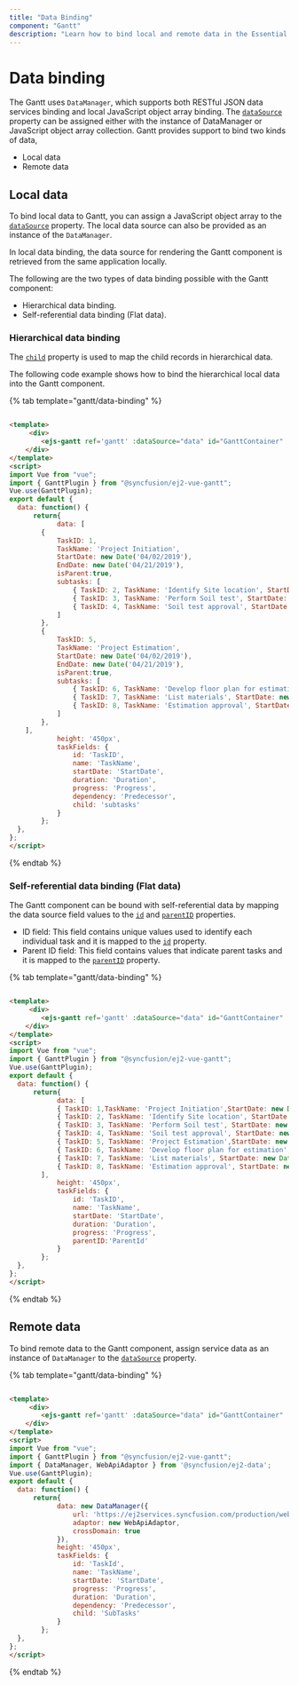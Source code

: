 ```yaml
---
title: "Data Binding"
component: "Gantt"
description: "Learn how to bind local and remote data in the Essential JS 2 Gantt component."
---
```


# Data binding

The Gantt uses `DataManager`, which supports both RESTful JSON data services binding and local JavaScript object array binding. The [`dataSource`](../api/gantt/#datasource) property can be assigned either with the instance of DataManager or JavaScript object array collection. Gantt provides support to bind two kinds of data,

* Local data
* Remote data

## Local data

To bind local data to Gantt, you can assign a JavaScript object array to the [`dataSource`](../api/gantt/#datasource) property. The local data source can also be provided as an instance of the `DataManager`.

In local data binding, the data source for rendering the Gantt component is retrieved from the same application locally.

The following are the two types of data binding possible with the Gantt component:

* Hierarchical data binding.
* Self-referential data binding (Flat data).

### Hierarchical data binding

The [`child`](../api/gantt/taskFields/#child) property is used to map the child records in hierarchical data.

The following code example shows how to bind the hierarchical local data into the Gantt component.

{% tab template="gantt/data-binding" %}

```html

<template>
     <div>
        <ejs-gantt ref='gantt' :dataSource="data" id="GanttContainer" :taskFields = "taskFields" :height = "height"></ejs-gantt>
    </div>
</template>
<script>
import Vue from "vue";
import { GanttPlugin } from "@syncfusion/ej2-vue-gantt";
Vue.use(GanttPlugin);
export default {
  data: function() {
      return{
            data: [
        {
            TaskID: 1,
            TaskName: 'Project Initiation',
            StartDate: new Date('04/02/2019'),
            EndDate: new Date('04/21/2019'),
            isParent:true,
            subtasks: [
                { TaskID: 2, TaskName: 'Identify Site location', StartDate: new Date('04/02/2019'), Duration: 4, Progress: 50,isParent:false },
                { TaskID: 3, TaskName: 'Perform Soil test', StartDate: new Date('04/02/2019'), Duration: 4, Progress: 50, resources: [2, 3, 5],isParent:false   },
                { TaskID: 4, TaskName: 'Soil test approval', StartDate: new Date('04/02/2019'), Duration: 4,Predecessor:"2FS", Progress: 50,isParent:false  },
            ]
        },
        {
            TaskID: 5,
            TaskName: 'Project Estimation',
            StartDate: new Date('04/02/2019'),
            EndDate: new Date('04/21/2019'),
            isParent:true,
            subtasks: [
                { TaskID: 6, TaskName: 'Develop floor plan for estimation', StartDate: new Date('04/04/2019'), Duration: 3, Progress: 50, resources: [4],isParent:false  },
                { TaskID: 7, TaskName: 'List materials', StartDate: new Date('04/04/2019'), Duration: 3, Progress: 50, resources: [4, 8],isParent:false  },
                { TaskID: 8, TaskName: 'Estimation approval', StartDate: new Date('04/04/2019'), Duration: 3,Predecessor:"6SS", Progress: 50, resources: [12, 5],isParent:false  }
            ]
        },
    ],
            height: '450px',
            taskFields: {
                id: 'TaskID',
                name: 'TaskName',
                startDate: 'StartDate',
                duration: 'Duration',
                progress: 'Progress',
                dependency: 'Predecessor',
                child: 'subtasks'
            }
        };
  },
};
</script>

```

{% endtab %}

### Self-referential data binding (Flat data)

The Gantt component can be bound with self-referential data by mapping the data source field values to the [`id`](../api/gantt/taskFields/#id) and [`parentID`](../api/gantt/taskFields/#parentid) properties.

* ID field: This field contains unique values used to identify each individual task and it is mapped to the [`id`](../api/gantt/taskFields/#id) property.
* Parent ID field: This field contains values that indicate parent tasks and it is mapped to the [`parentID`](../api/gantt/taskFields/#parentid) property.

{% tab template="gantt/data-binding" %}

```html

<template>
     <div>
        <ejs-gantt ref='gantt' :dataSource="data" id="GanttContainer" :taskFields = "taskFields" :height = "height" :treeColumnIndex='1'></ejs-gantt>
    </div>
</template>
<script>
import Vue from "vue";
import { GanttPlugin } from "@syncfusion/ej2-vue-gantt";
Vue.use(GanttPlugin);
export default {
  data: function() {
      return{
            data: [
            { TaskID: 1,TaskName: 'Project Initiation',StartDate: new Date('04/02/2019'),EndDate: new Date('04/21/2019')},
            { TaskID: 2, TaskName: 'Identify Site location', StartDate: new Date('04/02/2019'), Duration: 4, Progress: 50,ParentId:1 },
            { TaskID: 3, TaskName: 'Perform Soil test', StartDate: new Date('04/02/2019'), Duration: 4, Progress: 50, ParentId:1   },
            { TaskID: 4, TaskName: 'Soil test approval', StartDate: new Date('04/02/2019'), Duration: 4, Progress: 50,ParentId:1 },
            { TaskID: 5, TaskName: 'Project Estimation',StartDate: new Date('04/02/2019'),EndDate: new Date('04/21/2019')},
            { TaskID: 6, TaskName: 'Develop floor plan for estimation', StartDate: new Date('04/04/2019'), Duration: 3, Progress: 50, ParentId:2  },
            { TaskID: 7, TaskName: 'List materials', StartDate: new Date('04/04/2019'), Duration: 3, Progress: 50,ParentId:2  },
            { TaskID: 8, TaskName: 'Estimation approval', StartDate: new Date('04/04/2019'), Duration: 3, Progress: 50, ParentId:2  }
        ],
            height: '450px',
            taskFields: {
                id: 'TaskID',
                name: 'TaskName',
                startDate: 'StartDate',
                duration: 'Duration',
                progress: 'Progress',
                parentID:'ParentId'
            }
        };
  },
};
</script>

```

{% endtab %}

## Remote data

To bind remote data to the Gantt component, assign service data as an instance of `DataManager` to the [`dataSource`](../api/gantt/#datasource) property.

{% tab template="gantt/data-binding" %}

```html

<template>
     <div>
        <ejs-gantt ref='gantt' :dataSource="data" id="GanttContainer" :taskFields = "taskFields" :height = "height"></ejs-gantt>
    </div>
</template>
<script>
import Vue from "vue";
import { GanttPlugin } from "@syncfusion/ej2-vue-gantt";
import { DataManager, WebApiAdaptor } from '@syncfusion/ej2-data';
Vue.use(GanttPlugin);
export default {
  data: function() {
      return{
            data: new DataManager({
                url: 'https://ej2services.syncfusion.com/production/web-services/api/GanttData',
                adaptor: new WebApiAdaptor,
                crossDomain: true
            }),
            height: '450px',
            taskFields: {
                id: 'TaskId',
                name: 'TaskName',
                startDate: 'StartDate',
                progress: 'Progress',
                duration: 'Duration',
                dependency: 'Predecessor',
                child: 'SubTasks'
            }
        };
  },
};
</script>

```

{% endtab %}